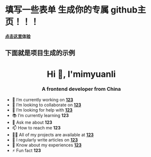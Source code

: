 <h1>填写一些表单 生成你的专属 github主页！！！</h1>

**[点击这里体验](http://imyuanli.cn)**
<h2>下面就是项目生成的示例</h1>

<h1 align="center">Hi 👋, I'mimyuanli</h1>
<h3 align="center">A frontend developer from China</h3>

- 🤑 I’m currently working on **[123](123)**
- 👯 I’m looking to collaborate on **[123](123)**
- 🤝 I’m looking for help with **[123](123)**
- 📚 I’m currently learning **123**
- 💬 Ask me about **123**
- 📫 How to reach me **123**
- 👨‍💻 All of my projects are available at **[123](123)**
- 📝 I regularly write articles on **[123](123)**
- 📄 Know about my experiences **[123](123)**
- ⚡ Fun fact **123**
